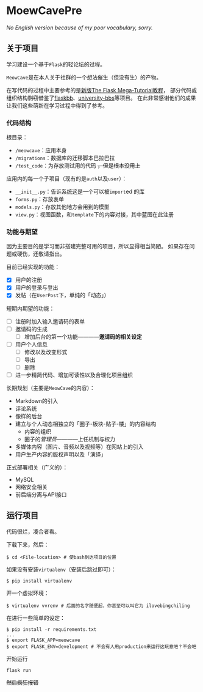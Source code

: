# MoewCavePre

_No English version because of my poor vocabulary, sorry._

## 关于项目

学习建设一个基于`Flask`的轻论坛的过程。

`MeowCave`是在本人关于社群的一个想法催生（但没有生）的产物。

在写代码的过程中主要参考的是[新版The Flask Mega-Tutorial教程](https://github.com/luhuisicnu/The-Flask-Mega-Tutorial-zh)，
部分代码或组织结构~~剽窃~~借鉴了[flaskbb](https://github.com/flaskbb/flaskbb)、[university-bbs](https://github.com/weijiang1994/university-bbs/)等项目。
在此非常感谢他们的成果让我们这些萌新在学习过程中得到了参考。

### 代码结构

根目录：

- `/meowcave`：应用本身
- `/migrations`：数据库的迁移脚本巴拉巴拉
- `/test_code`：为存放测试用的代码 ~~，但是根本没用上~~

应用内的每一个子项目（现有的是`auth`以及`user`）：

- `__init__.py`：告诉系统这是一个可以被`import`ed 的库
- `forms.py`：存放表单
- `models.py`：存放其他地方会用到的模型
- `view.py`：视图函数，和`template`下的内容对接，其中蓝图在此注册

### 功能与期望

因为主要目的是学习而非搭建完整可用的项目，所以显得相当简陋。
如果存在问题或硬伤，还敬请指出。

目前已经实现的功能：

- [x] 用户的注册
- [x] 用户的登录与登出
- [x] 发帖（在`UserPost`下，单纯的「动态」）

短期内期望的功能：

- [ ] 注册时加入输入邀请码的表单
- [ ] 邀请码的生成
  - [ ] 增加后台的第一个功能————**邀请码的相关设定**
- [ ] 用户个人信息
  - [ ] 修改以及改变形式
  - [ ] 导出
  - [ ] 删除
- [ ] 进一步精简代码、增加可读性以及合理化项目组织

长期规划（主要是`MeowCave`的内容）：

- Markdown的引入
- 评论系统
- 像样的后台
- 建立与个人动态相独立的「圈子-板块-贴子-楼」的内容结构
  - 内容的组织
  - 圈子的*管理员*————上任机制与权力
- 多媒体内容（图片、音频以及视频等）在网站上的引入
- 用户生产内容的版权声明以及「演绎」

正式部署相关（广义的）：

- MySQL
- 网络安全相关
- 前后端分离与API接口

## 运行项目

代码很烂，凑合者看。

下载下来，然后：

```
$ cd <File-location> # 使bash到达项目的位置
```

如果没有安装`virtualenv`（安装后跳过即可）：

```
$ pip install virtualenv
```

开一个虚拟环境：

```
$ virtualenv vvrenv # 后面的名字随便起，你甚至可以叫它为 ilovebingchiling
```

在进行一些简单的设定：

```
$ pip install -r requirements.txt
...
$ export FLASK_APP=meowcave
$ export FLASK_ENV=development # 不会有人用production来运行这玩意吧？不会吧
```

开始运行

```
flask run
```

~~然后疯狂报错~~
